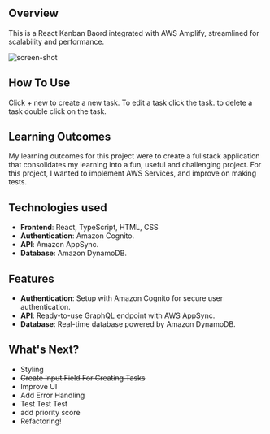 ## Overview
This is a React Kanban Baord integrated with AWS Amplify, streamlined for scalability and performance.

<img src="https://cdn.discordapp.com/attachments/436519510833364992/1270042169285283891/image.png?ex=66b24271&is=66b0f0f1&hm=505094c16682f38b45c4ccdd8f54e8546626e81f4e4628ac95d6a359ca9a7883&" alt="screen-shot"/>

## How To Use
Click + new to create a new task.
To edit a task click the task.
to delete a task double click on the task.

## Learning Outcomes
My learning outcomes for this project were to create a fullstack application that consolidates my learning into a fun, useful and challenging project. For this project, I wanted to implement AWS Services, and improve on making tests.

## Technologies used
- **Frontend**: React, TypeScript, HTML, CSS
- **Authentication**: Amazon Cognito.
- **API**: Amazon AppSync.
- **Database**: Amazon DynamoDB.
  
## Features
- **Authentication**: Setup with Amazon Cognito for secure user authentication.
- **API**: Ready-to-use GraphQL endpoint with AWS AppSync.
- **Database**: Real-time database powered by Amazon DynamoDB.

## What's Next?
- Styling
- ~~Create Input Field For Creating Tasks~~
- Improve UI
- Add Error Handling
- Test Test Test
- add priority score
- Refactoring!
